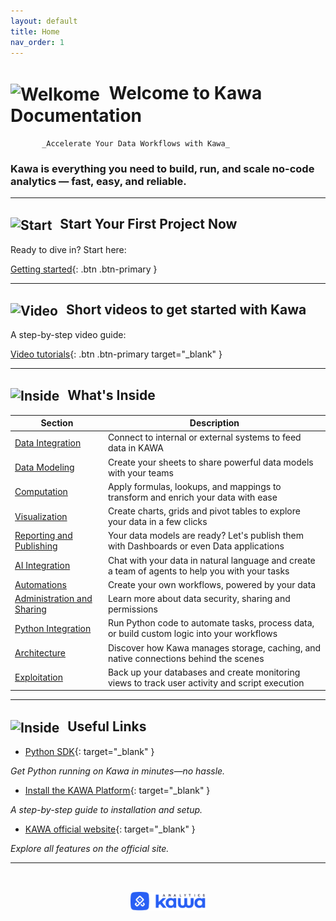 ```yaml
---
layout: default
title: Home
nav_order: 1
---
```


<h1>
  <img
    src="{{ '/assets/icons/door_open.svg' | relative_url }}"
    alt="Welkome"
    width="48"
    style="vertical-align: middle; margin-right: 8px;"
  />
  Welcome to Kawa Documentation
</h1>

           _Accelerate Your Data Workflows with Kawa_

### Kawa is everything you need to **build**, **run**, and **scale** no-code analytics — fast, easy, and reliable.

---

<h2>
  <img
    src="{{ '/assets/icons/rocket.svg' | relative_url }}"
    alt="Start"
    width="36"
    style="vertical-align: middle; margin-right: 8px;"
  />
  Start Your First Project Now
</h2>

Ready to dive in? Start here:

[Getting started](./00__getting_started.html){: .btn .btn-primary }

---
 
<h2>
  <img
    src="{{ '/assets/icons/play_circle.svg' | relative_url }}"
    alt="Video"
    width="36"
    style="vertical-align: middle; margin-right: 8px;"
  />
  Short videos to get started with Kawa
</h2>

A step-by-step video guide:

[Video tutorials](https://docs.kawa.ai/video-tutorials/english-tutorials){: .btn .btn-primary target="_blank" }

---

<h2>
  <img
    src="{{ '/assets/icons/data_table.svg' | relative_url }}"
    alt="Inside"
    width="36"
    style="vertical-align: middle; margin-right: 8px;"
  />
  What's Inside
</h2>

| Section         | Description                                                                                       |
|----------------|---------------------------------------------------------------------------------------------------|
| [Data Integration](./01_00_data_integration.html) | Connect to internal or external systems to feed data in KAWA                                      |
| [Data Modeling](./02_00_modeling.html) | Create your sheets to share powerful data models with your teams                                  |
| [Computation](03_00_computations.md) | Apply formulas, lookups, and mappings to transform and enrich your data with ease                 |
| [Visualization](./04_00_visualization.html) | Create charts, grids and pivot tables to explore your data in a few clicks                        |
| [Reporting and Publishing](./05_00_publishing.html) | Your data models are ready? Let's publish them with Dashboards or even Data applications          |
| [AI Integration](./06_00_ai_integration.html) | Chat with your data in natural language and create a team of agents to help you with your tasks   |
| [Automations](./07_00_automations.html) | Create your own workflows, powered by your data                                                   |
| [Administration and Sharing](./08_00_administration.html) | Learn more about data security, sharing and permissions                                           |
| [Python Integration](09_00_python_integration.md) | Run Python code to automate tasks, process data, or build custom logic into your workflows        |
| [Architecture](10_00_architecture.md) | Discover how Kawa manages storage, caching, and native connections behind the scenes              |
| [Exploitation](11_00_exploitation.md) | Back up your databases and create monitoring views to track user activity and script execution    |

---

<h2>
  <img
    src="{{ '/assets/icons/link.svg' | relative_url }}"
    alt="Inside"
    width="36"
    style="vertical-align: middle; margin-right: 8px;"
  />
  Useful Links
</h2>

- [Python SDK](https://github.com/kawa-analytics/kywy-documentation){: target="_blank" }

_Get Python running on Kawa in minutes—no hassle._

- [Install the KAWA Platform](https://github.com/kawa-analytics/kawa-docker-install){: target="_blank" }

_A step-by-step guide to installation and setup._

- [KAWA official website](https://www.kawa.ai){: target="_blank" }

_Explore all features on the official site._

---

<p align="center">
  <img src="./logo.png" alt="Kawa Logo" width="120" style="margin-top: 2rem;" />
</p>